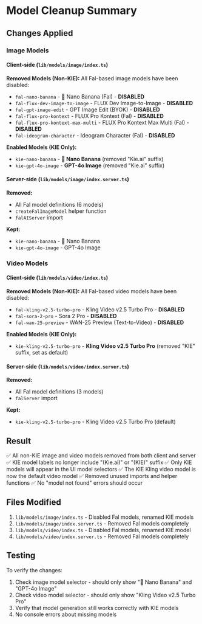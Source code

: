 # Model Cleanup Summary

## Changes Applied

### Image Models

#### Client-side (`lib/models/image/index.ts`)
**Removed Models (Non-KIE):**
All Fal-based image models have been disabled:
- `fal-nano-banana` - 🍌 Nano Banana (Fal) - **DISABLED**
- `fal-flux-dev-image-to-image` - FLUX Dev Image-to-Image - **DISABLED**
- `fal-gpt-image-edit` - GPT Image Edit (BYOK) - **DISABLED**
- `fal-flux-pro-kontext` - FLUX Pro Kontext (Fal) - **DISABLED**
- `fal-flux-pro-kontext-max-multi` - FLUX Pro Kontext Max Multi (Fal) - **DISABLED**
- `fal-ideogram-character` - Ideogram Character (Fal) - **DISABLED**

**Enabled Models (KIE Only):**
- `kie-nano-banana` - **🍌 Nano Banana** (removed "Kie.ai" suffix)
- `kie-gpt-4o-image` - **GPT-4o Image** (removed "Kie.ai" suffix)

#### Server-side (`lib/models/image/index.server.ts`)
**Removed:**
- All Fal model definitions (6 models)
- `createFalImageModel` helper function
- `falAIServer` import

**Kept:**
- `kie-nano-banana` - 🍌 Nano Banana
- `kie-gpt-4o-image` - GPT-4o Image

### Video Models

#### Client-side (`lib/models/video/index.ts`)
**Removed Models (Non-KIE):**
All Fal-based video models have been disabled:
- `fal-kling-v2.5-turbo-pro` - Kling Video v2.5 Turbo Pro - **DISABLED**
- `fal-sora-2-pro` - Sora 2 Pro - **DISABLED**
- `fal-wan-25-preview` - WAN-25 Preview (Text-to-Video) - **DISABLED**

**Enabled Models (KIE Only):**
- `kie-kling-v2.5-turbo-pro` - **Kling Video v2.5 Turbo Pro** (removed "KIE" suffix, set as default)

#### Server-side (`lib/models/video/index.server.ts`)
**Removed:**
- All Fal model definitions (3 models)
- `falServer` import

**Kept:**
- `kie-kling-v2.5-turbo-pro` - Kling Video v2.5 Turbo Pro (default)

## Result

✅ All non-KIE image and video models removed from both client and server
✅ KIE model labels no longer include "(Kie.ai)" or "(KIE)" suffix
✅ Only KIE models will appear in the UI model selectors
✅ The KIE Kling video model is now the default video model
✅ Removed unused imports and helper functions
✅ No "model not found" errors should occur

## Files Modified

1. `lib/models/image/index.ts` - Disabled Fal models, renamed KIE models
2. `lib/models/image/index.server.ts` - Removed Fal models completely
3. `lib/models/video/index.ts` - Disabled Fal models, renamed KIE model
4. `lib/models/video/index.server.ts` - Removed Fal models completely

## Testing

To verify the changes:
1. Check image model selector - should only show "🍌 Nano Banana" and "GPT-4o Image"
2. Check video model selector - should only show "Kling Video v2.5 Turbo Pro"
3. Verify that model generation still works correctly with KIE models
4. No console errors about missing models
